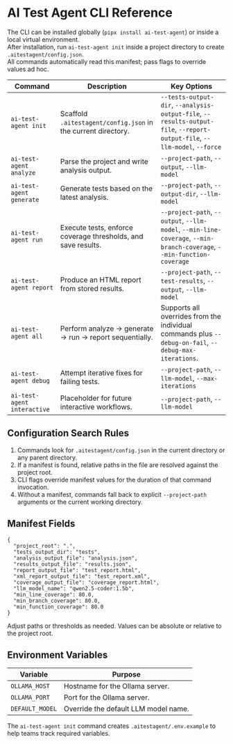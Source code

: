 # AI Test Agent CLI Reference

The CLI can be installed globally (`pipx install ai-test-agent`) or inside a local virtual environment.  
After installation, run `ai-test-agent init` inside a project directory to create `.aitestagent/config.json`.  
All commands automatically read this manifest; pass flags to override values ad hoc.

| Command | Description | Key Options |
| ------- | ----------- | ----------- |
| `ai-test-agent init` | Scaffold `.aitestagent/config.json` in the current directory. | `--tests-output-dir`, `--analysis-output-file`, `--results-output-file`, `--report-output-file`, `--llm-model`, `--force` |
| `ai-test-agent analyze` | Parse the project and write analysis output. | `--project-path`, `--output`, `--llm-model` |
| `ai-test-agent generate` | Generate tests based on the latest analysis. | `--project-path`, `--output-dir`, `--llm-model` |
| `ai-test-agent run` | Execute tests, enforce coverage thresholds, and save results. | `--project-path`, `--output`, `--llm-model`, `--min-line-coverage`, `--min-branch-coverage`, `--min-function-coverage` |
| `ai-test-agent report` | Produce an HTML report from stored results. | `--project-path`, `--test-results`, `--output`, `--llm-model` |
| `ai-test-agent all` | Perform analyze → generate → run → report sequentially. | Supports all overrides from the individual commands plus `--debug-on-fail`, `--debug-max-iterations`. |
| `ai-test-agent debug` | Attempt iterative fixes for failing tests. | `--project-path`, `--llm-model`, `--max-iterations` |
| `ai-test-agent interactive` | Placeholder for future interactive workflows. | `--project-path`, `--llm-model` |

## Configuration Search Rules

1. Commands look for `.aitestagent/config.json` in the current directory or any parent directory.
2. If a manifest is found, relative paths in the file are resolved against the project root.
3. CLI flags override manifest values for the duration of that command invocation.
4. Without a manifest, commands fall back to explicit `--project-path` arguments or the current working directory.

## Manifest Fields

```jsonc
{
  "project_root": ".",
  "tests_output_dir": "tests",
  "analysis_output_file": "analysis.json",
  "results_output_file": "results.json",
  "report_output_file": "test_report.html",
  "xml_report_output_file": "test_report.xml",
  "coverage_output_file": "coverage_report.html",
  "llm_model_name": "qwen2.5-coder:1.5b",
  "min_line_coverage": 80.0,
  "min_branch_coverage": 80.0,
  "min_function_coverage": 80.0
}
```

Adjust paths or thresholds as needed. Values can be absolute or relative to the project root.

## Environment Variables

| Variable | Purpose |
| -------- | ------- |
| `OLLAMA_HOST` | Hostname for the Ollama server. |
| `OLLAMA_PORT` | Port for the Ollama server. |
| `DEFAULT_MODEL` | Override the default LLM model name. |

The `ai-test-agent init` command creates `.aitestagent/.env.example` to help teams track required variables.
